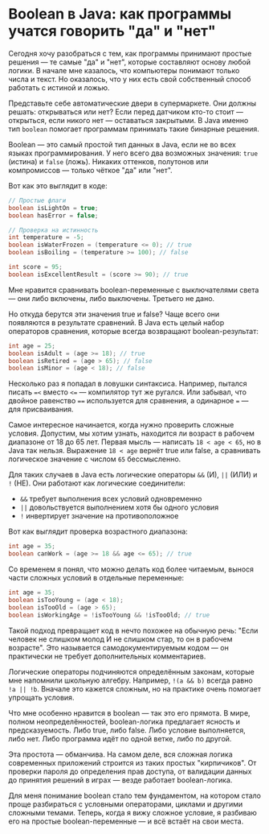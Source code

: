 # Boolean в Java: как программы учатся говорить "да" и "нет"

Сегодня хочу разобраться с тем, как программы принимают простые решения — те самые "да" и "нет", которые составляют основу любой логики. В начале мне казалось, что компьютеры понимают только числа и текст. Но оказалось, что у них есть свой собственный способ работать с истиной и ложью.

Представьте себе автоматические двери в супермаркете. Они должны решать: открываться или нет? Если перед датчиком кто-то стоит — открыться, если никого нет — оставаться закрытыми. В Java именно тип `boolean` помогает программам принимать такие бинарные решения.

Boolean — это самый простой тип данных в Java, если не во всех языках программирования. У него всего два возможных значения: `true` (истина) и `false` (ложь). Никаких оттенков, полутонов или компромиссов — только чёткое "да" или "нет".

Вот как это выглядит в коде:

```java
// Простые флаги
boolean isLightOn = true;
boolean hasError = false;

// Проверка на истинность
int temperature = -5;
boolean isWaterFrozen = (temperature <= 0); // true
boolean isBoiling = (temperature >= 100); // false

int score = 95;
boolean isExcellentResult = (score >= 90); // true
```

Мне нравится сравнивать boolean-переменные с выключателями света — они либо включены, либо выключены. Третьего не дано.

Но откуда берутся эти значения true и false? Чаще всего они появляются в результате сравнений. В Java есть целый набор операторов сравнения, которые всегда возвращают boolean-результат:

```java
int age = 25;
boolean isAdult = (age >= 18); // true
boolean isRetired = (age > 65); // false
boolean isMinor = (age < 18); // false
```

Несколько раз я попадал в ловушки синтаксиса. Например, пытался писать `=<` вместо `<=` — компилятор тут же ругался. Или забывал, что двойное равенство `==` используется для сравнения, а одинарное `=` — для присваивания.

Самое интересное начинается, когда нужно проверить сложные условия. Допустим, мы хотим узнать, находится ли возраст в рабочем диапазоне от 18 до 65 лет. Первая мысль — написать `18 < age < 65`, но в Java так нельзя. Выражение `18 < age` вернёт true или false, а сравнивать логическое значение с числом `65` бессмысленно.

Для таких случаев в Java есть логические операторы `&&` (И), `||` (ИЛИ) и `!` (НЕ). Они работают как логические соединители:

- `&&` требует выполнения всех условий одновременно
- `||` довольствуется выполнением хотя бы одного условия  
- `!` инвертирует значение на противоположное

Вот как выглядит проверка возрастного диапазона:

```java
int age = 35;
boolean canWork = (age >= 18 && age <= 65); // true
```

Со временем я понял, что можно делать код более читаемым, вынося части сложных условий в отдельные переменные:

```java
int age = 35;
boolean isTooYoung = (age < 18);
boolean isTooOld = (age > 65);
boolean isWorkingAge = !isTooYoung && !isTooOld; // true
```

Такой подход превращает код в нечто похожее на обычную речь: "Если человек не слишком молод И не слишком стар, то он в рабочем возрасте". Это называется самодокументируемым кодом — он практически не требует дополнительных комментариев.

Логические операторы подчиняются определённым законам, которые мне напомнили школьную алгебру. Например, `!(a && b)` всегда равно `!a || !b`. Вначале это кажется сложным, но на практике очень помогает упрощать условия.

Что мне особенно нравится в boolean — так это его прямота. В мире, полном неопределённостей, boolean-логика предлагает ясность и предсказуемость. Либо true, либо false. Либо условие выполняется, либо нет. Либо программа идёт по одной ветке, либо по другой.

Эта простота — обманчива. На самом деле, вся сложная логика современных приложений строится из таких простых "кирпичиков". От проверки пароля до определения прав доступа, от валидации данных до принятия решений в играх — везде работает boolean-логика.

Для меня понимание boolean стало тем фундаментом, на котором стало проще разбираться с условными операторами, циклами и другими сложными темами. Теперь, когда я вижу сложное условие, я разбиваю его на простые boolean-переменные — и всё встаёт на свои места.
